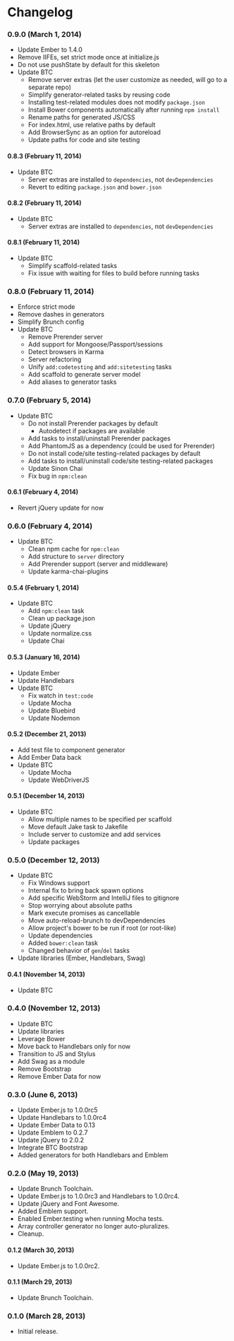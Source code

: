 # Changelog

### 0.9.0 (March 1, 2014)
- Update Ember to 1.4.0
- Remove IIFEs, set strict mode once at initialize.js
- Do not use pushState by default for this skeleton
- Update BTC
  - Remove server extras (let the user customize as needed, will go to a separate repo)
  - Simplify generator-related tasks by reusing code
  - Installing test-related modules does not modify `package.json`
  - Install Bower components automatically after running `npm install`
  - Rename paths for generated JS/CSS
  - For index.html, use relative paths by default
  - Add BrowserSync as an option for autoreload
  - Update paths for code and site testing

#### 0.8.3 (February 11, 2014)
- Update BTC
  - Server extras are installed to `dependencies`, not `devDependencies`
  - Revert to editing `package.json` and `bower.json`

#### 0.8.2 (February 11, 2014)
- Update BTC
  - Server extras are installed to `dependencies`, not `devDependencies`

#### 0.8.1 (February 11, 2014)
- Update BTC
  - Simplify scaffold-related tasks
  - Fix issue with waiting for files to build before running tasks

### 0.8.0 (February 11, 2014)
- Enforce strict mode
- Remove dashes in generators
- Simplify Brunch config
- Update BTC
  - Remove Prerender server
  - Add support for Mongoose/Passport/sessions
  - Detect browsers in Karma
  - Server refactoring
  - Unify `add:codetesting` and `add:sitetesting` tasks
  - Add scaffold to generate server model
  - Add aliases to generator tasks

### 0.7.0 (February 5, 2014)
- Update BTC
  - Do not install Prerender packages by default
    - Autodetect if packages are available
  - Add tasks to install/uninstall Prerender packages
  - Add PhantomJS as a dependency (could be used for Prerender)
  - Do not install code/site testing-related packages by default
  - Add tasks to install/uninstall code/site testing-related packages
  - Update Sinon Chai
  - Fix bug in `npm:clean`

#### 0.6.1 (February 4, 2014)
- Revert jQuery update for now

### 0.6.0 (February 4, 2014)
- Update BTC
  - Clean npm cache for `npm:clean`
  - Add structure to `server` directory
  - Add Prerender support (server and middleware)
  - Update karma-chai-plugins

#### 0.5.4 (February 1, 2014)
- Update BTC
  - Add `npm:clean` task
  - Clean up package.json
  - Update jQuery
  - Update normalize.css
  - Update Chai

#### 0.5.3 (January 16, 2014)
- Update Ember
- Update Handlebars
- Update BTC
  - Fix watch in `test:code`
  - Update Mocha
  - Update Bluebird
  - Update Nodemon

#### 0.5.2 (December 21, 2013)
- Add test file to component generator
- Add Ember Data back
- Update BTC
  - Update Mocha
  - Update WebDriverJS

#### 0.5.1 (December 14, 2013)
- Update BTC
  - Allow multiple names to be specified per scaffold
  - Move default Jake task to Jakefile
  - Include server to customize and add services
  - Update packages

### 0.5.0 (December 12, 2013)
- Update BTC
  - Fix Windows support
  - Internal fix to bring back spawn options
  - Add specific WebStorm and IntelliJ files to gitignore
  - Stop worrying about absolute paths
  - Mark execute promises as cancellable
  - Move auto-reload-brunch to devDependencies
  - Allow project's bower to be run if root (or root-like)
  - Update dependencies
  - Added `bower:clean` task
  - Changed behavior of `gen`/`del` tasks
- Update libraries (Ember, Handlebars, Swag)

#### 0.4.1 (November 14, 2013)
- Update BTC

### 0.4.0 (November 12, 2013)
- Update BTC
- Update libraries
- Leverage Bower
- Move back to Handlebars only for now
- Transition to JS and Stylus
- Add Swag as a module
- Remove Bootstrap
- Remove Ember Data for now

### 0.3.0 (June 6, 2013)
- Update Ember.js to 1.0.0rc5
- Update Handlebars to 1.0.0rc4
- Update Ember Data to 0.13
- Update Emblem to 0.2.7
- Update jQuery to 2.0.2
- Integrate BTC Bootstrap
- Added generators for both Handlebars and Emblem

### 0.2.0 (May 19, 2013)
- Update Brunch Toolchain.
- Update Ember.js to 1.0.0rc3 and Handlebars to 1.0.0rc4.
- Update jQuery and Font Awesome.
- Added Emblem support.
- Enabled Ember.testing when running Mocha tests.
- Array controller generator no longer auto-pluralizes.
- Cleanup.

#### 0.1.2 (March 30, 2013)
- Update Ember.js to 1.0.0rc2.

#### 0.1.1 (March 29, 2013)
- Update Brunch Toolchain.

### 0.1.0 (March 28, 2013)
- Initial release.
